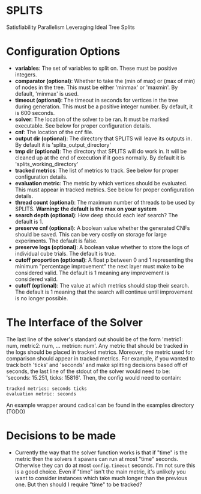 # SPLITS
Satisfiability Parallelism Leveraging Ideal Tree Splits

# Configuration Options
- **variables**: The set of variables to split on. These must be positive integers.
- **comparator (optional)**: Whether to take the (min of max) or (max of min) of nodes in the tree. This must be either 'minmax' or 'maxmin'. By default, 'minmax' is used.
- **timeout (optional)**: The timeout in seconds for vertices in the tree during generation. This must be a positive integer number. By default, it is 600 seconds.
- **solver**: The location of the solver to be ran. It must be marked executable. See below for proper configuration details.
- **cnf**: The location of the cnf file.
- **output dir (optional)**: The directory that SPLITS will leave its outputs in. By default it is 'splits_output_directory'
- **tmp dir (optional)**: The directory that SPLITS will do work in. It will be cleaned up at the end of execution if it goes normally. By default it is 'splits_working_directory'
- **tracked metrics**: The list of metrics to track. See below for proper configuration details.
- **evaluation metric**: The metric by which vertices should be evaluated. This must appear in tracked metrics. See below for proper configuration details.
- **thread count (optional)**: The maximum number of threads to be used by SPLITS. **Warning: the default is the max on your system**
- **search depth (optional)**: How deep should each leaf search? The default is 1.
- **preserve cnf (optional)**: A boolean value whether the generated CNFs should be saved. This can be very costly on storage for large experiments. The default is false.
- **preserve logs (optional)**: A boolean value whether to store the logs of individual cube trials. The default is true.
- **cutoff proportion (optional)**: A float p between 0 and 1 representing the minimum "percentage improvement" the next layer must make to be considered valid. The default is 1 meaning any improvement is considered valid.
- **cutoff (optional)**: The value at which metrics should stop their search. The default is 1 meaning that the search will continue until improvement is no longer possible.

# The Interface of the Solver
The last line of the solver's standard out should be of the form 'metric1: num, metric2: num, ... metricn: num'. Any metric that should be tracked in the logs should be placed in tracked metrics. Moreover, the metric used for comparison should appear in tracked metrics. For example, if you wanted to track both 'ticks' and 'seconds' and make splitting decisions based off of seconds, the last line of the stdout of the solver would need to be: 'seconds: 15.251, ticks: 15816'. Then, the config would need to contain:
```
tracked metrics: seconds ticks
evaluation metric: seconds
```
An example wrapper around cadical can be found in the examples directory (TODO)

# Decisions to be made
- Currently the way that the solver function works is that if "time" is the metric then the solvers it spawns can run at most "time" seconds. Otherwise they can do at most `config.timeout` seconds. I'm not sure this is a good choice. Even if "time" isn't the main metric, it's unlikely you want to consider instances which take much longer than the previous one. But then should I require "time" to be tracked? 